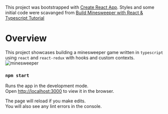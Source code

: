 This project was bootstrapped with [Create React App](https://github.com/facebook/create-react-app).
Styles and some initial code were scavanged from [Build Minesweeper with React & Typescript Tutorial](https://github.com/angle943/react-minesweeper-ts)

# Overview
This project showcases building a minesweeper game written in ```typescript``` using ```react``` and ```react-redux``` with hooks and custom contexts.
![minesweeper](./media/minesweeper-demo.gif)

### `npm start`

Runs the app in the development mode.\
Open [http://localhost:3000](http://localhost:3000) to view it in the browser.

The page will reload if you make edits.\
You will also see any lint errors in the console.
